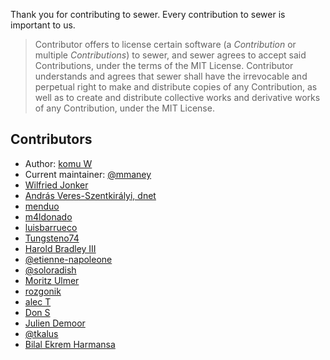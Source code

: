 Thank you for contributing to sewer.
Every contribution to sewer is important to us.

> Contributor offers to license certain software (a _Contribution_ or
multiple _Contributions_) to sewer, and sewer agrees to accept said
Contributions, under the terms of the MIT License.  Contributor understands
and agrees that sewer shall have the irrevocable and perpetual right to make
and distribute copies of any Contribution, as well as to create and
distribute collective works and derivative works of any Contribution, under
the MIT License.

Contributors
------------

- Author: [komu W](https://www.komu.engineer)
- Current maintainer: [@mmaney](https://github.com/mmaney)
- [Wilfried Jonker](wjonker.nl)
- [András Veres-Szentkirályi, dnet](https://techblog.vsza.hu/)
- [menduo](https://menduo.net)
- [m4ldonado](https://github.com/m4ldonado)
- [luisbarrueco](https://github.com/luisbarrueco)
- [Tungsteno74](https://github.com/Tungsteno74)
- [Harold Bradley III](https://haroldbradleyiii.com/)
- [@etienne-napoleone](https://github.com/etienne-napoleone)
- [@soloradish](https://github.com/soloradish)
- [Moritz Ulmer](https://www.protohaus.org)
- [rozgonik](https://github.com/rozgonik)
- [alec T](https://github.com/AlecTroemel)
- [Don S](https://github.com/donspaulding)
- [Julien Demoor](https://github.com/jdkx)
- [@tkalus](https://github.com/tkalus)
- [Bilal Ekrem Harmansa](https://github.com/bilalekremharmansa)
